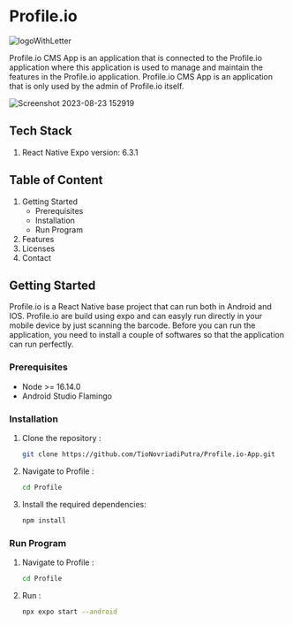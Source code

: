 # Profile.io

![logoWithLetter](https://github.com/TioNovriadiPutra/Profile.io-CMS-App/assets/129643417/9f1b9de8-ecd8-4a1c-a826-db3c742cab98)

Profile.io CMS App is an application that is connected to the Profile.io application where this application is used to manage and maintain the features in the Profile.io application. Profile.io CMS App is an application that is only used by the admin of Profile.io itself.

![Screenshot 2023-08-23 152919](https://github.com/TioNovriadiPutra/Profile.io-CMS-App/assets/129643417/54152604-20c2-4e1c-b871-46ab3c6b369c)

## Tech Stack
1. React Native Expo version: 6.3.1

## Table of Content
1. Getting Started
   - Prerequisites
   - Installation
   - Run Program
2. Features
3. Licenses
4. Contact

## Getting Started
Profile.io is a React Native base project that can run both in Android and IOS. Profile.io are build using expo and can easyly run directly in your mobile device by just scanning the barcode. Before you can run the application, you need to install a couple of softwares so that the application can run perfectly.

### Prerequisites
- Node >= 16.14.0
- Android Studio Flamingo

### Installation
1. Clone the repository :
   
   ```bash
   git clone https://github.com/TioNovriadiPutra/Profile.io-App.git
2. Navigate to Profile :

   ```bash
   cd Profile
3. Install the required dependencies:

   ```bash
   npm install

### Run Program
1. Navigate to Profile :

   ```bash
   cd Profile
2. Run :

   ```bash
   npx expo start --android
